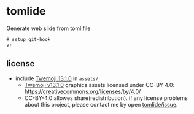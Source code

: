 # tomlide

Generate web slide from toml file

```shell
# setup git-hook
vr
```

## license

- include
  [Twemoji 13.1.0](https://github.com/twitter/twemoji/releases/tag/v13.1.0) in
  `assets/`
  - [Twemoji v13.1.0](https://github.com/twitter/twemoji/tree/v13.1.0) graphics
    assets licensed under CC-BY 4.0:
    https://creativecommons.org/licenses/by/4.0/
  - CC-BY-4.0 allowes share(redistribution). if any license problems about this
    project, please contact me by open
    [tomlide/issue](https://github.com/uta8a/tomlide/issues).
